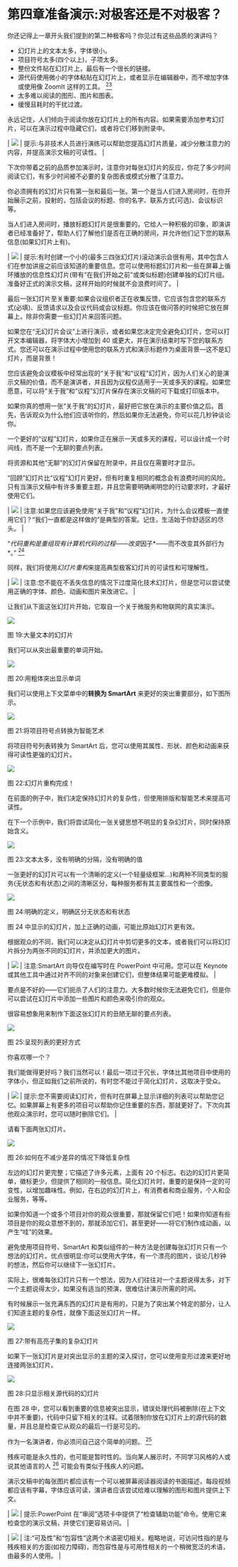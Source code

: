 # 第四章准备演示:对极客还是不对极客？

你还记得上一章开头我们提到的第二种极客吗？你见过有这些品质的演讲吗？

*   幻灯片上的文本太多，字体很小。
*   项目符号太多(四个以上)，子项太多。
*   整份文件贴在幻灯片上，最后有一个很长的链接。
*   源代码使用微小的字体粘贴在幻灯片上，或者显示在编辑器中，而不增加字体或使用像 ZoomIt 这样的工具。 [<sup>23</sup>](Public_Speaking_for_Geeks_0012.htm#_ftn23)
*   太多难以阅读的图形、图片和图表。
*   缓慢且耗时的干扰过渡。

永远记住，人们倾向于阅读你放在幻灯片上的所有内容。如果需要添加参考幻灯片，可以在演示过程中隐藏它们，或者将它们移到附录中。

| ![](img/tip.png) | 提示:与非技术人员进行演练可以帮助您提高幻灯片质量，减少分散注意力的内容，并提高演示文稿的可读性。 |

下次你带着之前的品质参加演示时，注意你对每张幻灯片的反应，你花了多少时间阅读它们，有多少时间被不必要的复杂图表或模式分散了注意力。

你必须拥有的幻灯片只有第一张和最后一张。第一个是当人们进入房间时，在你开始展示之前，投射的，包括会议的标题、你的名字、联系方式(可选)、会议标识等。

当人们进入房间时，播放标题幻灯片是很重要的。它给人一种积极的印象，即演讲者已经准备好了，帮助人们了解他们是否在正确的房间，并允许他们记下您的联系信息(如果幻灯片上有)。

| ![](img/tip.png) | 提示:有时创建一个小的(最多三四张幻灯片)滚动演示会很有用，其中包含人们在参加讲座之前应该知道的重要信息。您可以使用标题幻灯片和一些在屏幕上循环播放的信息性幻灯片(带有“在我们开始之前”或类似标题)创建单独的幻灯片组。准备好正式的演示文稿，这样开始的时候就不会浪费时间了。 |

最后一张幻灯片至关重要:如果会议组织者正在收集反馈，它应该包含您的联系方式(必填)、反馈请求以及会议代码或会议标题。你应该在做问答的时候把它放在屏幕上，除非你需要一些幻灯片来回答问题。

如果您在“无幻灯片会议”上进行演示，或者如果您决定完全避免幻灯片，您可以打开文本编辑器，将字体大小增加到 40 或更大，并在演示结束时写下您的联系方式。您还可以在演示过程中使用您的联系方式和演示标题作为桌面背景—这不是幻灯片，而是背景！

您应该避免会议模板中经常出现的“关于我”和“议程”幻灯片，因为人们关心的是演示文稿的价值，而不是演讲者，并且因为议程仅适用于一天或多天的课程。如果您愿意，可以将“关于我”和“议程”幻灯片保存在演示文稿的可下载或打印版本中。

如果你真的想用一张“关于我”的幻灯片，最好把它放在演示的主要价值之后。首先，告诉观众为什么他们应该听你的，然后如果你无法避免，你可以花几秒钟谈论你。

一个更好的“议程”幻灯片，如果你正在展示一天或多天的课程，可以设计成一个时间线，而不是一个无聊的要点列表。

将资源和其他“无聊”的幻灯片保留在附录中，并且仅在需要时才显示。

“回顾”幻灯片比“议程”幻灯片更好，但有时重复相同的概念会有浪费时间的风险。只有当演示文稿中有许多重要主题，并且您需要明确阐明您的行动要求时，才最好使用它们。

| ![](img/note.png) | 注意:如果您应该避免使用“关于我”和“议程”幻灯片，为什么会议模板一直使用它们？“我们一直都是这样做的”是典型的答案。记住，生活始于你舒适区的尽头。 |

“*代码重构是重组现有计算机代码的过程——改变*因子*——而不改变其外部行为*。” [<sup>24</sup>](Public_Speaking_for_Geeks_0012.htm#_ftn24)

同样，我们将使用*幻灯片重构*来提高典型极客幻灯片的可读性和可理解性。

| ![](img/note.png) | 注意:您不能在不丢失信息的情况下过度简化技术幻灯片，但是您可以尝试使用正确的字体、颜色、动画和图片来改进它。 |

让我们从下面这张幻灯片开始，它取自一个关于微服务和物联网的真实演示。

![](img/image029.jpg)

图 19:大量文本的幻灯片

我们可以从突出最重要的单词开始。

![](img/image030.jpg)

图 20:用粗体突出显示单词

我们可以使用上下文菜单中的**转换为 SmartArt** 来更好的突出重要部分，如下图所示。

![](img/image031.jpg)

图 21:将项目符号点转换为智能艺术

将项目符号列表转换为 SmartArt 后，您可以使用其属性、形状、颜色和动画来获得可读性更强的幻灯片。

![](img/image032.jpg)

图 22:幻灯片重构完成！

在前面的例子中，我们决定保持幻灯片的复杂性，但使用排版和智能艺术来提高可读性。

在下一个示例中，我们将尝试简化一张关键思想不明显的复杂幻灯片，同时保持原始含义。

![](img/image033.jpg)

图 23:文本太多，没有明确的分隔，没有明确的值

一张更好的幻灯片可以有一个清晰的定义(一个轻量级框架…)和两种不同类型的服务(无状态和有状态)之间的清晰区分，每种服务都有其主要属性和一个图像。

![](img/image034.jpg)

图 24:明确的定义，明确区分无状态和有状态

图 24 中显示的幻灯片，加上正确的动画，可能比原始幻灯片更有效。

根据观众的不同，我们可以决定从幻灯片中剪切更多的文本，或者我们可以将幻灯片拆分为两张不同的幻灯片，并添加更大的图片。

| ![](img/note.png) | 注意:SmartArt 向导仅在编写时在 PowerPoint 中可用。您可以在 Keynote 或其他工具中通过对齐不同的对象来创建它们，但整体结果可能更难模拟。 |

要点是不好的——它们扼杀了人们的注意力。大多数时候你无法避免它们，但是你可以尝试在幻灯片中添加一些图片和颜色来吸引你的观众。

很容易想象用来制作下面这张幻灯片的丑陋无聊的要点列表。

![](img/image036.jpg)

图 25:呈现列表的更好方式

你喜欢哪一个？

我们能做得更好吗？我们当然可以！最后一项过于冗长，字体比其他项目中使用的字体小，但正如我们之前所说的，有时您不能过于简化幻灯片，这取决于受众。

| ![](img/tip.png) | 提示:您不需要阅读幻灯片，但有时在屏幕上显示详细的列表可以帮助您记忆。如果屏幕上有更多的项目可以帮助你记住重要的东西，那就更好了。下次向其他观众演示时，您可以随时删除它们。 |

请看下面两张幻灯片。

![](img/image037.png)

图 26:如何在不减少差异的情况下降低复杂性

左边的幻灯片更完整；它描述了许多元素，上面有 20 个标志。右边的幻灯片更简单，徽标更少，但提供了相同的一般信息。简化幻灯片时，重要的是保持一定的可变性，以增加趣味性。例如，在右边的幻灯片上，有消费者和商业服务，个人和企业服务，等等。

如果你知道一个或多个项目对你的观众很重要，那就保留它们吧！如果你知道有些项目是你的观众意想不到的，那就添加它们，甚至更好——将它们制作成动画，以产生“哇”的效果。

避免使用项目符号、SmartArt 和类似组件的一种方法是创建每张幻灯片只有一个想法的幻灯片。优点很明显:你可以使用大字体，有一个漂亮的图片，谈论几秒钟的想法，然后你可以继续下一张幻灯片。

实际上，很难每张幻灯片只有一个想法，因为人们往往对一个主题说得太多，对下一个主题说得太少，如果没有适当的预演，很难估计演示所需的时间。

有时候展示一张充满东西的幻灯片是有用的，只是为了突出某个特定的部分，让人们知道主题的复杂性，就像下面这张幻灯片一样。

![](img/image038.jpg)

图 27:带有高亮子集的复杂幻灯片

如果下一张幻灯片是对突出显示的主题的深入探讨，您可以使用变形过渡来更好地连接两张幻灯片。

![](img/image039.jpg)

图 28:只显示相关源代码的幻灯片

在图 28 中，您可以看到重要的信息被突出显示，错误处理代码被删除(在上下文中并不重要)，代码中只留下相关的注释。试着限制你放在幻灯片上的源代码的数量，并且总是检查它从观众的最后一行是可见的。

作为一名演讲者，你必须问自己这个简单的问题。 [<sup>25</sup>](Public_Speaking_for_Geeks_0012.htm#_ftn25)

残疾可能是永久性的，也可能是暂时性的。当向某人展示时，不同学习风格的人或说其他语言的人 [<sup>26</sup>](Public_Speaking_for_Geeks_0012.htm#_ftn26) 可能会有类似于残疾人的问题。

演示文稿中的每张图片都应该有一个可以被屏幕阅读器阅读的书面描述，每段视频都应该有字幕，字体应该可读，演讲者应该尝试给难以理解的图形和图片提供上下文。

| ![](img/tip.png) | 提示:PowerPoint 在“审阅”选项卡中提供了“检查辅助功能”命令。使用它来检查您的演示文稿，并使它们更容易访问。 |

| ![](img/note.png) | 注:“可及性”和“包容性”这两个术语密切相关。粗略地说，可访问性指的是与残疾相关的方面(如视力障碍)，而包容性是与可用性相关的一个稍微宽泛的术语，由最多的人使用。 |